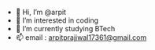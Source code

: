 - 👋 Hi, I’m @arpit
- 👀 I’m interested in coding 
- 🌱 I’m currently studying BTech 
- 📫 email : arpitprajjwal17361@gmail.com


<!---
arpitprajj/arpitprajj is a ✨ special ✨ repository because its `README.md` (this file) appears on your GitHub profile.
You can click the Preview link to take a look at your changes.
--->
